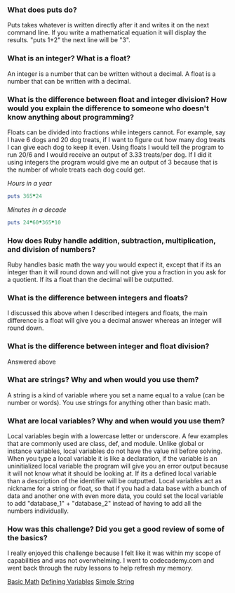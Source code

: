 ### What does puts do?
Puts takes whatever is written directly after it and writes it on the next command line. If you write a mathematical equation it will display the results. "puts 1+2" the next line will be "3".

### What is an integer? What is a float?
An integer is a number that can be written without a decimal. A float is a number that can be written with a decimal.

### What is the difference between float and integer division? How would you explain the difference to someone who doesn't know anything about programming?
Floats can be divided into fractions while integers cannot. For example, say I have 6 dogs and 20 dog treats, if I want to figure out how many dog treats I can give each dog to keep it even. Using floats I would tell the program to run 20/6 and I would receive an output of 3.33 treats/per dog. If I did it using integers the program would give me an output of 3 because that is the number of whole treats each dog could get. 

*Hours in a year*
``` ruby
puts 365*24
```

*Minutes in a decade*
``` ruby
puts 24*60*365*10
```

### How does Ruby handle addition, subtraction, multiplication, and division of numbers?
Ruby handles basic math the way you would expect it, except that if its an integer than it will round down and will not give you a fraction in you ask for a quotient. If its a float than the decimal will be outputted.

### What is the difference between integers and floats?
I discussed this above when I described integers and floats, the main difference is a float will give you a decimal answer whereas an integer will round down. 

### What is the difference between integer and float division?
Answered above

### What are strings? Why and when would you use them?
A string is a kind of variable where you set a name equal to a value (can be number or words). You use strings for anything other than basic math.

### What are local variables? Why and when would you use them?
Local variables begin with a lowercase letter or underscore. A few  examples that are commonly used are class, def,  and module. Unlike global or instance variables, local variables do not have the value nil before solving. When you type a local variable it is like a declaration, if the variable is an uninitialized local variable the program will give you an error output because it will not know what it should be looking at. If its a defined local variable than a description of the identifier will be outputted. Local variables act as nickname for a string or float, so that if you had a data base with a bunch of data and another one with even more data, you could set the local variable to add "database_1" + "database_2" instead of having to add all the numbers individually. 

### How was this challenge? Did you get a good review of some of the basics?
I really enjoyed this challenge because I felt like it was within my scope of capabilities and was not overwhelming. I went to codecademy.com and went back through the ruby lessons to help refresh my memory.

[Basic Math](./basic-math.rb)
[Defining Variables](./defining-variables.rb)
[Simple String](./simple-string.rb)